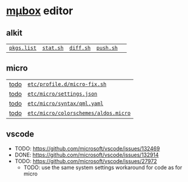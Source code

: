 # [mµbox](../readme.md) editor

## alkit

| | | | | |
|-|-|-|-|-|
| [`pkgs.list`](pkgs.list) | [`stat.sh`](stat.sh) | [`diff.sh`](diff.sh) | [`push.sh`](push.sh) |

## micro

| | |
|-|-|
| [todo](#get_upstream_ticket) | [`etc/profile.d/micro-fix.sh`](etc/profile.d/micro-fix.sh) |
| [todo](#todo) | [`etc/micro/settings.json`](etc/micro/settings.json) |
| [todo](#todo) | [`etc/micro/syntax/qml.yaml`](etc/micro/syntax/qml.yaml) |
| [todo](#todo) | [`etc/micro/colorschemes/aldos.micro`](etc/micro/colorschemes/aldos.micro) |

## vscode

- TODO: https://github.com/microsoft/vscode/issues/132469
- DONE: https://github.com/microsoft/vscode/issues/132914
- TODO: https://github.com/microsoft/vscode/issues/27972
  - TODO: use the same system settings workaround for code as for micro
